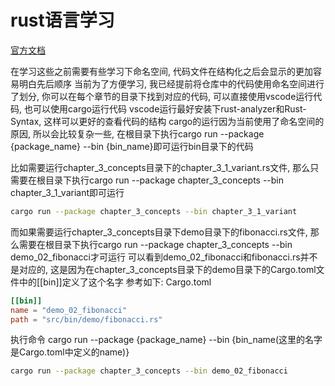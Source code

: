 # rust语言学习
[官方文档](https://kaisery.github.io/trpl-zh-cn)

在学习这些之前需要有些学习下命名空间, 代码文件在结构化之后会显示的更加容易明白先后顺序
当前为了方便学习, 我已经提前将仓库中的代码使用命名空间进行了划分, 你可以在每个章节的目录下找到对应的代码, 可以直接使用vscode运行代码, 也可以使用cargo运行代码
vscode运行最好安装下rust-analyzer和Rust-Syntax, 这样可以更好的查看代码的结构
cargo的运行因为当前使用了命名空间的原因, 所以会比较复杂一些, 在根目录下执行cargo run --package {package_name} --bin {bin_name}即可运行bin目录下的代码

比如需要运行chapter_3_concepts目录下的chapter_3_1_variant.rs文件, 那么只需要在根目录下执行cargo run --package chapter_3_concepts --bin chapter_3_1_variant即可运行
```bash
cargo run --package chapter_3_concepts --bin chapter_3_1_variant
```

而如果需要运行chapter_3_concepts目录下demo目录下的fibonacci.rs文件, 那么需要在根目录下执行cargo run --package chapter_3_concepts --bin demo_02_fibonacci才可运行
可以看到demo_02_fibonacci和fibonacci.rs并不是对应的, 这是因为在chapter_3_concepts目录下的demo目录下的Cargo.toml文件中的[[bin]]定义了这个名字
参考如下:
Cargo.toml
```toml
[[bin]]
name = "demo_02_fibonacci"
path = "src/bin/demo/fibonacci.rs"
```
执行命令
cargo run --package {package_name} --bin {bin_name(这里的名字是Cargo.toml中定义的name)}
```bash
cargo run --package chapter_3_concepts --bin demo_02_fibonacci
```